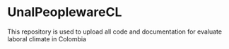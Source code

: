 # UnalPeoplewareCL
This repository is used to upload all code and documentation for evaluate laboral climate in Colombia

